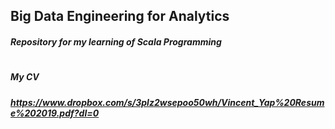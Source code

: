 ## Big Data Engineering for Analytics 

##### Repository for my learning of Scala Programming


#

#

#

##### My CV 
##### https://www.dropbox.com/s/3plz2wsepoo50wh/Vincent_Yap%20Resume%202019.pdf?dl=0

